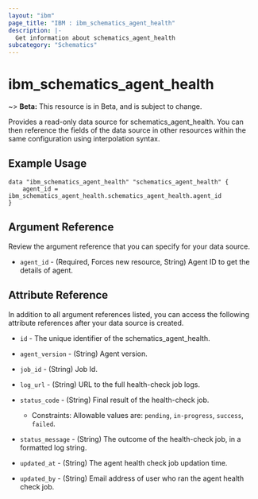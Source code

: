 ```yaml
---
layout: "ibm"
page_title: "IBM : ibm_schematics_agent_health"
description: |-
  Get information about schematics_agent_health
subcategory: "Schematics"
---
```


# ibm_schematics_agent_health

~> **Beta:** This resource is in Beta, and is subject to change.

Provides a read-only data source for schematics_agent_health. You can then reference the fields of the data source in other resources within the same configuration using interpolation syntax.

## Example Usage

```hcl
data "ibm_schematics_agent_health" "schematics_agent_health" {
	agent_id = ibm_schematics_agent_health.schematics_agent_health.agent_id
}
```

## Argument Reference

Review the argument reference that you can specify for your data source.

* `agent_id` - (Required, Forces new resource, String) Agent ID to get the details of agent.

## Attribute Reference

In addition to all argument references listed, you can access the following attribute references after your data source is created.

* `id` - The unique identifier of the schematics_agent_health.
* `agent_version` - (String) Agent version.

* `job_id` - (String) Job Id.

* `log_url` - (String) URL to the full health-check job logs.

* `status_code` - (String) Final result of the health-check job.
  * Constraints: Allowable values are: `pending`, `in-progress`, `success`, `failed`.

* `status_message` - (String) The outcome of the health-check job, in a formatted log string.

* `updated_at` - (String) The agent health check job updation time.

* `updated_by` - (String) Email address of user who ran the agent health check job.

